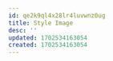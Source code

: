 ```yaml
---
id: qe2k9ql4x28lr4luvwnz0ug
title: Style Image
desc: ''
updated: 1702534163054
created: 1702534163054
---
```

